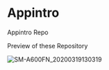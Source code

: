 # Appintro
Appintro Repo 

Preview of these Repository

![SM-A600FN_20200319130319](https://user-images.githubusercontent.com/61186175/77042982-a29dd700-69e2-11ea-9edb-1864f5078713.gif)
